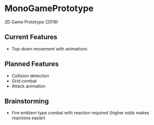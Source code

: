 # MonoGamePrototype
2D Game Prototype (2019)

## Current Features
- Top-down movement with animations

## Planned Features
- Collision detection
- Grid combat
- Attack animation

## Brainstorming
- Fire emblem type combat with reaction required (higher odds makes reactions easier)
